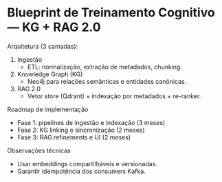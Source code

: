 # Blueprint de Treinamento Cognitivo — KG + RAG 2.0

Arquitetura (3 camadas):

1. Ingestão
   - ETL: normalização, extração de metadados, chunking.
2. Knowledge Graph (KG)
   - Neo4j para relações semânticas e entidades canônicas.
3. RAG 2.0
   - Vetor store (Qdrant) + indexação por metadados + re-ranker.

Roadmap de implementação

- Fase 1: pipelines de ingestão e indexação (3 meses)
- Fase 2: KG linking e sincronização (2 meses)
- Fase 3: RAG refinements e UI (2 meses)

Observações técnicas

- Usar embeddings compartilháveis e versionadas.
- Garantir idempotência dos consumers Kafka.
